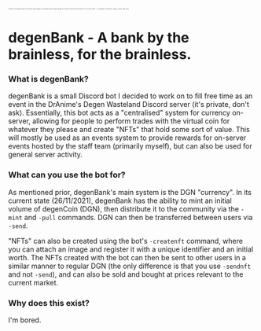 <p style="font-size: 4px;color:gray;">This is mostly just on here because I needed an easy way to move files from my PC to my RPi (+ version control). But, here we are.</p>

# degenBank - A bank by the brainless, for the brainless.

### What is degenBank?
degenBank is a small Discord bot I decided to work on to fill free time as an event in the DrAnime's Degen Wasteland Discord server (it's private, don't ask). Essentially, this bot acts as a "centralised" system for currency on-server, allowing for people to perform trades with the virtual coin for whatever they please and create "NFTs" that hold some sort of value. This will mostly be used as an events system to provide rewards for on-server events hosted by the staff team (primarily myself), but can also be used for general server activity.

### What can you use the bot for?
As mentioned prior, degenBank's main system is the DGN "currency". In its current state (26/11/2021), degenBank has the ability to mint an initial volume of degenCoin (DGN), then distribute it to the community via the `-mint` and `-pull` commands. DGN can then be transferred between users via `-send`. 

"NFTs" can also be created using the bot's `-createnft` command, where you can attach an image and register it with a unique identifier and an initial worth. The NFTs created with the bot can then be sent to other users in a similar manner to regular DGN (the only difference is that you use `-sendnft` and not `-send`), and can also be sold and bought at prices relevant to the current market.

### Why does this exist?
I'm bored.